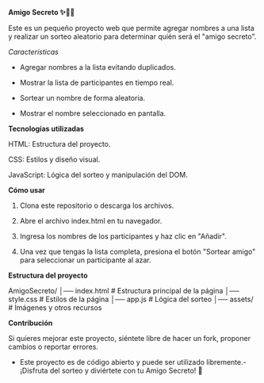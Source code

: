 **Amigo Secreto ✨🎀🧸**

Este es un pequeño proyecto web que permite agregar nombres a una lista y realizar un sorteo aleatorio para determinar quién será el "amigo secreto".

 *Características*

- Agregar nombres a la lista evitando duplicados.

- Mostrar la lista de participantes en tiempo real.

- Sortear un nombre de forma aleatoria.

- Mostrar el nombre seleccionado en pantalla.

**Tecnologías utilizadas**

HTML: Estructura del proyecto.

CSS: Estilos y diseño visual.

JavaScript: Lógica del sorteo y manipulación del DOM.

**Cómo usar**

1. Clona este repositorio o descarga los archivos.

2. Abre el archivo index.html en tu navegador.

3. Ingresa los nombres de los participantes y haz clic en "Añadir".

4. Una vez que tengas la lista completa, presiona el botón "Sortear amigo" para seleccionar un participante al azar.

**Estructura del proyecto**

AmigoSecreto/
│── index.html   # Estructura principal de la página
│── style.css    # Estilos de la página
│── app.js       # Lógica del sorteo
│── assets/      # Imágenes y otros recursos


 **Contribución**

Si quieres mejorar este proyecto, siéntete libre de hacer un fork, proponer cambios o reportar errores.


- Este proyecto es de código abierto y puede ser utilizado libremente.- 
 ¡Disfruta del sorteo y diviértete con tu Amigo Secreto! 🎉

